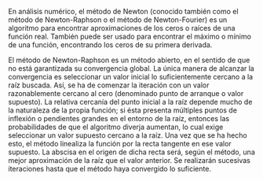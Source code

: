 En análisis numérico, el método de Newton (conocido también como el método de Newton-Raphson o el método de Newton-Fourier) es un algoritmo para encontrar aproximaciones de los ceros o raíces de una función real. También puede ser usado para encontrar el máximo o mínimo de una función, encontrando los ceros de su primera derivada. 

El método de Newton-Raphson es un método abierto, en el sentido de que no está garantizada su convergencia global. La única manera de alcanzar la convergencia es seleccionar un valor inicial lo suficientemente cercano a la raíz buscada. Así, se ha de comenzar la iteración con un valor razonablemente cercano al cero (denominado punto de arranque o valor supuesto). La relativa cercanía del punto inicial a la raíz depende mucho de la naturaleza de la propia función; si ésta presenta múltiples puntos de inflexión o pendientes grandes en el entorno de la raíz, entonces las probabilidades de que el algoritmo diverja aumentan, lo cual exige seleccionar un valor supuesto cercano a la raíz. Una vez que se ha hecho esto, el método linealiza la función por la recta tangente en ese valor supuesto. La abscisa en el origen de dicha recta será, según el método, una mejor aproximación de la raíz que el valor anterior. Se realizarán sucesivas iteraciones hasta que el método haya convergido lo suficiente. 
